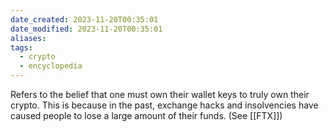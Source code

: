 ```yaml
---
date_created: 2023-11-20T00:35:01
date_modified: 2023-11-20T00:35:01
aliases: 
tags:
  - crypto
  - encyclopedia
---
```

Refers to the belief that one must own their wallet keys to truly own their crypto. This is because in the past, exchange hacks and insolvencies have caused people to lose a large amount of their funds. (See [[FTX]])